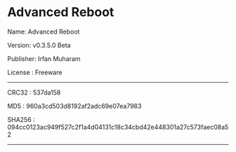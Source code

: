 # Advanced Reboot

Name: Advanced Reboot

Version: v0.3.5.0 Beta

Publisher: Irfan Muharam

License : Freeware

-------------------------

CRC32	: 537da158

MD5	: 960a3cd503d8192af2adc69e07ea7983

SHA256	: 094cc0123ac949f527c2f1a4d04131c18c34cbd42e448301a27c573faec08a52

--------------------------

